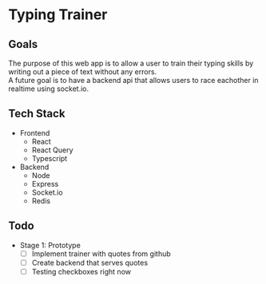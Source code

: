 # Typing Trainer

## Goals

The purpose of this web app is to allow a user to train their typing skills by writing out a piece of text without any errors.  
A future goal is to have a backend api that allows users to race eachother in realtime using socket.io.  

## Tech Stack

- Frontend
    - React
    - React Query
    - Typescript
- Backend
    - Node
    - Express
    - Socket.io
    - Redis

## Todo

- Stage 1: Prototype
    - [ ] Implement trainer with quotes from github
    - [ ] Create backend that serves quotes
    - [ ] Testing checkboxes right now